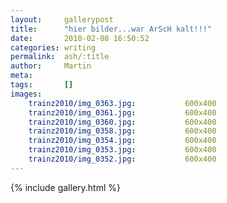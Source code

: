 ```yaml
---
layout:     gallerypost
title:      "hier bilder...war ArScH kalt!!!"
date:       2010-02-08 16:50:52
categories: writing
permalink:  ash/:title
author:     Martin
meta:
tags:       []
images:
    trainz2010/img_0363.jpg:           600x400
    trainz2010/img_0361.jpg:           600x400
    trainz2010/img_0360.jpg:           600x400
    trainz2010/img_0358.jpg:           600x400
    trainz2010/img_0354.jpg:           600x400
    trainz2010/img_0353.jpg:           600x400
    trainz2010/img_0352.jpg:           600x400
---
```


{% include gallery.html %}
